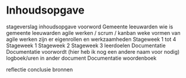 # **Inhoudsopgave**

stageverslag 
inhoudsopgave 
voorword 
Gemeente leeuwarden 
	wie is gemeente leeuwarden 
	agile werken / scrum / kanban 
		weke vormen van agile werken zijn er 
eigenrollen en werkzaamheden 
	Stageweek 1 tot 4 
	Stageweek 1 
	Stageweek 2 
	Stageweek 3 
leerdoelen
Documentatie
	Documentatie voorwordt (hier heb ik nog een andere naam voor nodig)
	logboek/uren in ander document
	Documentatie
		woordenboek
		
	
reflectie
conclusie
bronnen

